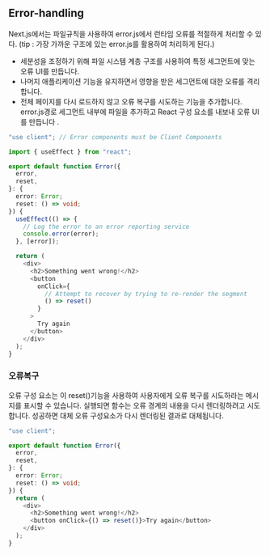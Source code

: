 ## Error-handling

Next.js에서는 파일규칙을 사용하여 error.js에서 런타임 오류를 적절하게 처리할 수 있다.
(tip : 가장 가까운 구조에 있는 error.js를 활용하여 처리하게 된다.)

- 세분성을 조정하기 위해 파일 시스템 계층 구조를 사용하여 특정 세그먼트에 맞는 오류 UI를 만듭니다.
- 나머지 애플리케이션 기능을 유지하면서 영향을 받은 세그먼트에 대한 오류를 격리합니다.
- 전체 페이지를 다시 로드하지 않고 오류 복구를 시도하는 기능을 추가합니다.
  error.js경로 세그먼트 내부에 파일을 추가하고 React 구성 요소를 내보내 오류 UI를 만듭니다 .

```typescript
"use client"; // Error components must be Client Components

import { useEffect } from "react";

export default function Error({
  error,
  reset,
}: {
  error: Error;
  reset: () => void;
}) {
  useEffect(() => {
    // Log the error to an error reporting service
    console.error(error);
  }, [error]);

  return (
    <div>
      <h2>Something went wrong!</h2>
      <button
        onClick={
          // Attempt to recover by trying to re-render the segment
          () => reset()
        }
      >
        Try again
      </button>
    </div>
  );
}
```

### 오류복구

오류 구성 요소는 이 reset()기능을 사용하여 사용자에게 오류 복구를 시도하라는 메시지를 표시할 수 있습니다.
실행되면 함수는 오류 경계의 내용을 다시 렌더링하려고 시도합니다.
성공하면 대체 오류 구성요소가 다시 렌더링된 결과로 대체됩니다.

```typescript
"use client";

export default function Error({
  error,
  reset,
}: {
  error: Error;
  reset: () => void;
}) {
  return (
    <div>
      <h2>Something went wrong!</h2>
      <button onClick={() => reset()}>Try again</button>
    </div>
  );
}
```
